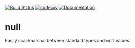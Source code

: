 [![Build Status](https://travis-ci.org/TomWright/null.svg?branch=master)](https://travis-ci.org/TomWright/null)
[![codecov](https://codecov.io/gh/TomWright/null/branch/master/graph/badge.svg)](https://codecov.io/gh/TomWright/null)
[![Documentation](https://godoc.org/github.com/TomWright/null?status.svg)](https://godoc.org/github.com/TomWright/null)

# null

Easily scan/marshal between standard types and `null` values.
